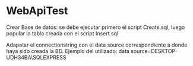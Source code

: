 # WebApiTest

Crear Base de datos: se debe ejecutar primero el script Create.sql, luego popular la tabla creada con el script Insert.sql

Adapatar el connectionstring con el data source correspondiente a donde haya sido creada la BD. Ejemplo del utilizado: data source=DESKTOP-UDH34BA\SQLEXPRESS